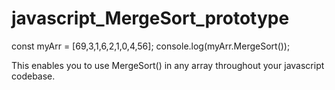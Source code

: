 # javascript_MergeSort_prototype

const myArr = [69,3,1,6,2,1,0,4,56];
console.log(myArr.MergeSort());

This enables you to use MergeSort() in any array throughout your javascript codebase.
